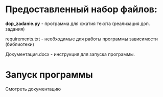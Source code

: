 # Предоставленный набор файлов:
**dop_zadanie.py** - программа для сжатия текста (реализация доп. задания)  

requirements.txt - необходимые для работы программы зависимости (библиотеки)  

Документация.docx - инструкция для запуска программы.

# Запуск программы
Смотреть документацию
